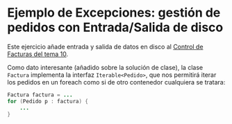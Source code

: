# Ejemplo de Excepciones: gestión de pedidos con Entrada/Salida de disco

Este ejercicio añade entrada y salida de datos en disco al
[Control de Facturas del tema 10](../../Tema%2010%20-%20Excepciones/ControlFacturas).

Como dato interesante (añadido sobre la solución de clase), la clase `Factura` implementa
la interfaz `Iterable<Pedido>`, que nos permitirá iterar los pedidos en un foreach como
si de otro contenedor cualquiera se tratara:

```java
Factura factura = ...
for (Pedido p : factura) {
    ...
}
```